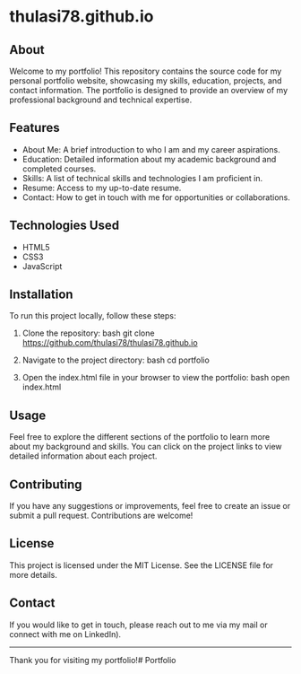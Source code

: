 # thulasi78.github.io
## About

Welcome to my portfolio! This repository contains the source code for my personal portfolio website, showcasing my skills, education, projects, and contact information. The portfolio is designed to provide an overview of my professional background and technical expertise.

## Features

- About Me: A brief introduction to who I am and my career aspirations.
- Education: Detailed information about my academic background and completed courses.
- Skills: A list of technical skills and technologies I am proficient in.
- Resume: Access to my up-to-date resume.
- Contact: How to get in touch with me for opportunities or collaborations.

## Technologies Used

- HTML5
- CSS3
- JavaScript

## Installation

To run this project locally, follow these steps:

1. Clone the repository:
    bash
  git clone https://github.com/thulasi78/thulasi78.github.io 
    

2. Navigate to the project directory:
    bash
    cd portfolio
    

3. Open the index.html file in your browser to view the portfolio:
    bash
    open index.html
    

## Usage

Feel free to explore the different sections of the portfolio to learn more about my background and skills. You can click on the project links to view detailed information about each project.

## Contributing

If you have any suggestions or improvements, feel free to create an issue or submit a pull request. Contributions are welcome!

## License

This project is licensed under the MIT License. See the LICENSE file for more details.

## Contact

If you would like to get in touch, please reach out to me via my mail or connect with me on LinkedIn).

---

Thank you for visiting my portfolio!# Portfolio
